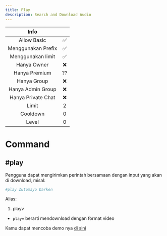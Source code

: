 ```yaml
---
title: Play
description: Search and Download Audio
---
```


|                       Info                        |      |
| :-----------------------------------------------: | :--: |
|                    Allow Basic                    |  ✅  |
|                Menggunakan Prefix                 |  ✅  |
|                 Menggunakan limit                 |  ✅  |
|                    Hanya Owner                    |  ❌  |
|                   Hanya Premium                   |  ??  |
|                    Hanya Group                    |  ❌  |
|                 Hanya Admin Group                 |  ❌  |
|                Hanya Private Chat                 |  ❌  |
|                       Limit                       |  2   |
|                     Cooldown                      |  0   |
|                       Level                       |  0   |

# Command
## **#play**

Pengguna dapat mengirimkan perintah bersamaan dengan input yang akan di download, misal:
```sh
#play Zutomayo Darken
```

Alias:
1. playv

- `playv` berarti mendownload dengan format video

Kamu dapat mencoba demo nya [di sini](https://www.hisoka.net/DikaArdnt)